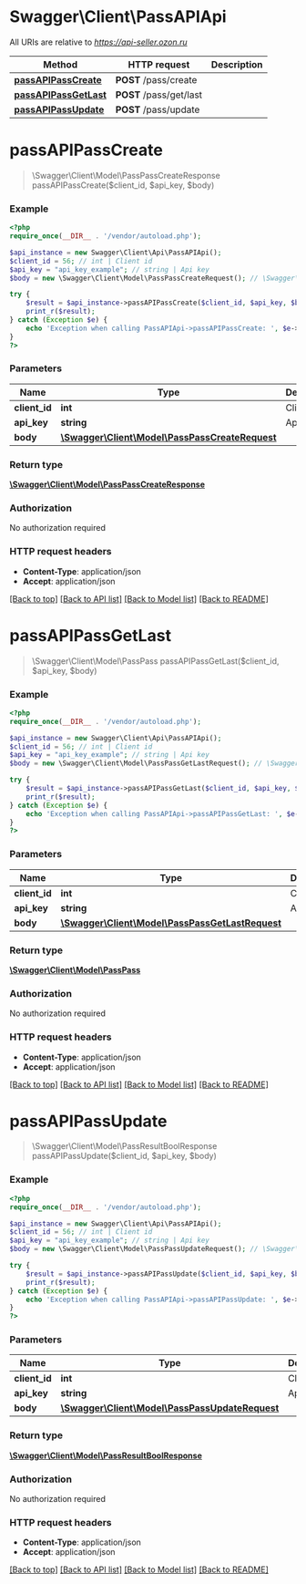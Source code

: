 # Swagger\Client\PassAPIApi

All URIs are relative to *https://api-seller.ozon.ru*

Method | HTTP request | Description
------------- | ------------- | -------------
[**passAPIPassCreate**](PassAPIApi.md#passAPIPassCreate) | **POST** /pass/create | 
[**passAPIPassGetLast**](PassAPIApi.md#passAPIPassGetLast) | **POST** /pass/get/last | 
[**passAPIPassUpdate**](PassAPIApi.md#passAPIPassUpdate) | **POST** /pass/update | 


# **passAPIPassCreate**
> \Swagger\Client\Model\PassPassCreateResponse passAPIPassCreate($client_id, $api_key, $body)



### Example
```php
<?php
require_once(__DIR__ . '/vendor/autoload.php');

$api_instance = new Swagger\Client\Api\PassAPIApi();
$client_id = 56; // int | Client id
$api_key = "api_key_example"; // string | Api key
$body = new \Swagger\Client\Model\PassPassCreateRequest(); // \Swagger\Client\Model\PassPassCreateRequest | 

try {
    $result = $api_instance->passAPIPassCreate($client_id, $api_key, $body);
    print_r($result);
} catch (Exception $e) {
    echo 'Exception when calling PassAPIApi->passAPIPassCreate: ', $e->getMessage(), PHP_EOL;
}
?>
```

### Parameters

Name | Type | Description  | Notes
------------- | ------------- | ------------- | -------------
 **client_id** | **int**| Client id |
 **api_key** | **string**| Api key |
 **body** | [**\Swagger\Client\Model\PassPassCreateRequest**](../Model/\Swagger\Client\Model\PassPassCreateRequest.md)|  |

### Return type

[**\Swagger\Client\Model\PassPassCreateResponse**](../Model/PassPassCreateResponse.md)

### Authorization

No authorization required

### HTTP request headers

 - **Content-Type**: application/json
 - **Accept**: application/json

[[Back to top]](#) [[Back to API list]](../../README.md#documentation-for-api-endpoints) [[Back to Model list]](../../README.md#documentation-for-models) [[Back to README]](../../README.md)

# **passAPIPassGetLast**
> \Swagger\Client\Model\PassPass passAPIPassGetLast($client_id, $api_key, $body)



### Example
```php
<?php
require_once(__DIR__ . '/vendor/autoload.php');

$api_instance = new Swagger\Client\Api\PassAPIApi();
$client_id = 56; // int | Client id
$api_key = "api_key_example"; // string | Api key
$body = new \Swagger\Client\Model\PassPassGetLastRequest(); // \Swagger\Client\Model\PassPassGetLastRequest | 

try {
    $result = $api_instance->passAPIPassGetLast($client_id, $api_key, $body);
    print_r($result);
} catch (Exception $e) {
    echo 'Exception when calling PassAPIApi->passAPIPassGetLast: ', $e->getMessage(), PHP_EOL;
}
?>
```

### Parameters

Name | Type | Description  | Notes
------------- | ------------- | ------------- | -------------
 **client_id** | **int**| Client id |
 **api_key** | **string**| Api key |
 **body** | [**\Swagger\Client\Model\PassPassGetLastRequest**](../Model/\Swagger\Client\Model\PassPassGetLastRequest.md)|  |

### Return type

[**\Swagger\Client\Model\PassPass**](../Model/PassPass.md)

### Authorization

No authorization required

### HTTP request headers

 - **Content-Type**: application/json
 - **Accept**: application/json

[[Back to top]](#) [[Back to API list]](../../README.md#documentation-for-api-endpoints) [[Back to Model list]](../../README.md#documentation-for-models) [[Back to README]](../../README.md)

# **passAPIPassUpdate**
> \Swagger\Client\Model\PassResultBoolResponse passAPIPassUpdate($client_id, $api_key, $body)



### Example
```php
<?php
require_once(__DIR__ . '/vendor/autoload.php');

$api_instance = new Swagger\Client\Api\PassAPIApi();
$client_id = 56; // int | Client id
$api_key = "api_key_example"; // string | Api key
$body = new \Swagger\Client\Model\PassPassUpdateRequest(); // \Swagger\Client\Model\PassPassUpdateRequest | 

try {
    $result = $api_instance->passAPIPassUpdate($client_id, $api_key, $body);
    print_r($result);
} catch (Exception $e) {
    echo 'Exception when calling PassAPIApi->passAPIPassUpdate: ', $e->getMessage(), PHP_EOL;
}
?>
```

### Parameters

Name | Type | Description  | Notes
------------- | ------------- | ------------- | -------------
 **client_id** | **int**| Client id |
 **api_key** | **string**| Api key |
 **body** | [**\Swagger\Client\Model\PassPassUpdateRequest**](../Model/\Swagger\Client\Model\PassPassUpdateRequest.md)|  |

### Return type

[**\Swagger\Client\Model\PassResultBoolResponse**](../Model/PassResultBoolResponse.md)

### Authorization

No authorization required

### HTTP request headers

 - **Content-Type**: application/json
 - **Accept**: application/json

[[Back to top]](#) [[Back to API list]](../../README.md#documentation-for-api-endpoints) [[Back to Model list]](../../README.md#documentation-for-models) [[Back to README]](../../README.md)

